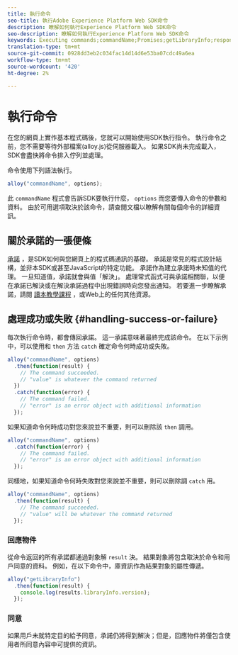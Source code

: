 ```yaml
---
title: 執行命令
seo-title: 執行Adobe Experience Platform Web SDK命令
description: 瞭解如何執行Experience Platform Web SDK命令
seo-description: 瞭解如何執行Experience Platform Web SDK命令
keywords: Executing commands;commandName;Promises;getLibraryInfo;response objects;consent;
translation-type: tm+mt
source-git-commit: 0928dd3eb2c034fac14d14d6e53ba07cdc49a6ea
workflow-type: tm+mt
source-wordcount: '420'
ht-degree: 2%

---
```



# 執行命令

在您的網頁上實作基本程式碼後，您就可以開始使用SDK執行指令。 執行命令之前，您不需要等待外部檔案(alloy.js)從伺服器載入。 如果SDK尚未完成載入，SDK會盡快將命令排入佇列並處理。

命令使用下列語法執行。

```javascript
alloy("commandName", options);
```

此 `commandName` 程式會告訴SDK要執行什麼， `options` 而您要傳入命令的參數和資料。 由於可用選項取決於該命令，請查閱文檔以瞭解有關每個命令的詳細資訊。

## 關於承諾的一張便條

[承諾](https://developer.mozilla.org/zh-TW/docs/Web/JavaScript/Reference/Global_Objects/Promise) ，是SDK如何與您網頁上的程式碼通訊的基礎。 承諾是常見的程式設計結構，並非本SDK或甚至JavaScript的特定功能。 承諾作為建立承諾時未知值的代理。 一旦知道值，承諾就會與值「解決」。 處理常式函式可與承諾相關聯，以便在承諾已解決或在解決承諾過程中出現錯誤時向您發出通知。 若要進一步瞭解承諾，請閱 [讀本教學課程](https://javascript.info/promise-basics) ，或Web上的任何其他資源。

## 處理成功或失敗 {#handling-success-or-failure}

每次執行命令時，都會傳回承諾。 這一承諾意味著最終完成該命令。 在以下示例中，可以使用和 `then` 方法 `catch` 確定命令何時成功或失敗。

```javascript
alloy("commandName", options)
  .then(function(result) {
    // The command succeeded.
    // "value" is whatever the command returned
  })
  .catch(function(error) {
    // The command failed.
    // "error" is an error object with additional information
  });
```

如果知道命令何時成功對您來說並不重要，則可以刪除該 `then` 調用。

```javascript
alloy("commandName", options)
  .catch(function(error) {
    // The command failed.
    // "error" is an error object with additional information
  });
```

同樣地，如果知道命令何時失敗對您來說並不重要，則可以刪除調 `catch` 用。

```javascript
alloy("commandName", options)
  .then(function(result) {
    // The command succeeded.
    // "value" will be whatever the command returned
  });
```

### 回應物件

從命令返回的所有承諾都通過對象解 `result` 決。 結果對象將包含取決於命令和用戶同意的資料。 例如，在以下命令中，庫資訊作為結果對象的屬性傳遞。

```js
alloy("getLibraryInfo")
  .then(function(result) {
    console.log(results.libraryInfo.version);
  });
```

### 同意

如果用戶未就特定目的給予同意，承諾仍將得到解決；但是，回應物件將僅包含使用者所同意內容中可提供的資訊。
